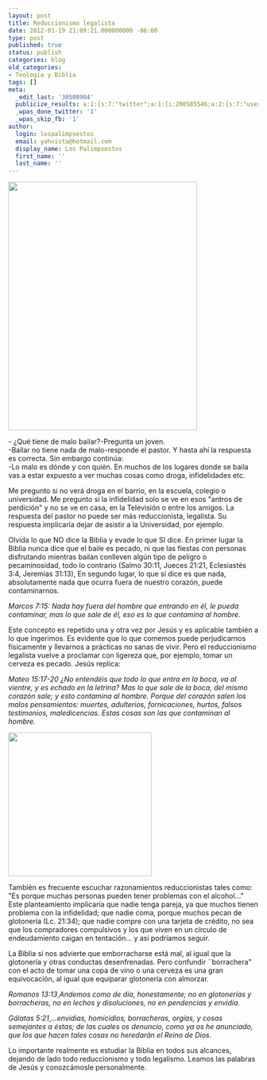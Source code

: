 ```yaml
---
layout: post
title: Reduccionismo legalista
date: 2012-01-19 21:09:21.000000000 -06:00
type: post
published: true
status: publish
categories: blog
old_categories:
- Teología y Biblia
tags: []
meta:
  _edit_last: '30508904'
  publicize_results: a:1:{s:7:"twitter";a:1:{i:200585546;a:2:{s:7:"user_id";s:11:"Interludios";s:7:"post_id";s:18:"160106598214275072";}}}
  _wpas_done_twitter: '1'
  _wpas_skip_fb: '1'
author:
  login: lospalimpsestos
  email: yahvista@hotmail.com
  display_name: Los Palimpsestos
  first_name: ''
  last_name: ''
---
```

<p><a href="http://lospalimpsestos.files.wordpress.com/2012/01/bailar-sola.jpg"><img class="aligncenter size-full wp-image-96" title="bailar-sola" src="{{ site.baseurl }}/assets/bailar-sola.jpg" alt="" width="380" height="500" /></a></p>
<p>- ¿Qué tiene de malo bailar?-Pregunta un joven.<br />
-Bailar no tiene nada de malo-responde el pastor. Y hasta ahí la respuesta es correcta. Sin embargo continúa:<br />
-Lo malo es dónde y con quién. En muchos de los lugares donde se baila vas a estar expuesto a ver muchas cosas como droga, infidelidades etc.</p>
<p>Me pregunto si no verá droga en el barrio, en la escuela, colegio o universidad. Me pregunto si la infidelidad solo se ve en esos "antros de perdición" y no se ve en casa, en la Televisión o entre los amigos. La respuesta del pastor no puede ser más reduccionista, legalista. Su respuesta implicaría dejar de asistir a la Universidad, por ejemplo.</p>
<p>Olvida lo que NO dice la Biblia y evade lo que SI dice. En primer lugar la Biblia nunca dice que el baile es pecado, ni que las fiestas con personas disfrutando mientras bailan conlleven algún tipo de peligro o pecaminosidad, todo lo contrario (Salmo 30:11, Jueces 21:21, Eclesiastés 3:4, Jeremías 31:13), En segundo lugar, lo que sí dice es que nada, absolutamente nada que ocurra fuera de nuestro corazón, puede contaminarnos.</p>
<p><em>Marcos 7:15: Nada hay fuera del hombre que entrando en él, le pueda contaminar, mas lo que sale de él, eso es lo que contamina al hombre.</em></p>
<p>Este concepto es repetido una y otra vez por Jesús y es aplicable también a lo que ingerimos. Es evidente que lo que comemos puede perjudicarnos físicamente y llevarnos a prácticas no sanas de vivir. Pero el reduccionismo legalista vuelve a proclamar con ligereza que, por ejemplo, tomar un cerveza es pecado. Jesús replica:</p>
<p><em>Mateo 15:17-20 ¿No entendéis que todo lo que entra en la boca, va al vientre, y es echado en la letrina? Mas lo que sale de la boca, del mismo corazón sale; y esto contamina al hombre. Porque del corazón salen los malos pensamientos: muertes, adulterios, fornicaciones, hurtos, falsos testimonios, maledicencias. Estas cosas son las que contaminan al hombre.</em></p>
<p><a href="http://lospalimpsestos.files.wordpress.com/2012/01/beer-church-logo.jpg"><img class="aligncenter size-full wp-image-97" title="beer-church-logo" src="{{ site.baseurl }}/assets/beer-church-logo.jpg" alt="" width="288" height="289" /></a></p>
<p>También es frecuente escuchar razonamientos reduccionistas tales como: "Es porque muchas personas pueden tener problemas con el alcohol..." Este planteamiento implicaría que nadie tenga pareja, ya que muchos tienen problema con la infidelidad; que nadie coma, porque muchos pecan de glotonería (Lc. 21:34); que nadie compre con una tarjeta de crédito, no sea que los compradores compulsivos y los que viven en un círculo de endeudamiento caigan en tentación... y así podríamos seguir.</p>
<p>La Biblia sí nos advierte que emborracharse está mal, al igual que la glotonería y otras conductas desenfrenadas. Pero confundir ¨borrachera" con el acto de tomar una copa de vino o una cerveza es una gran equivocación, al igual que equiparar glotonería con almorzar.</p>
<p><em>Romanos 13:13<a href="13"> </a>Andemos como de día, honestamente; no en glotonerías y borracheras, no en lechos y disoluciones, no en pendencias y envidia. </em></p>
<p><em>Gálatas 5:21<a href="21"> </a>...envidias, homicidios, borracheras, orgías, y cosas semejantes a éstas; de las cuales os denuncio, como ya os he anunciado, que los que hacen tales cosas no heredarán el Reino de Dios.</em></p>
<div>Lo importante realmente es estudiar la Biblia en todos sus alcances, dejando de lado todo reduccionismo y todo legalismo. Leamos las palabras de Jesús y conozcámosle personalmente.</div>
